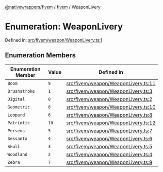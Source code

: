 [@nativewrappers/fivem](../../README.md) / [fivem](../README.md) / WeaponLivery

# Enumeration: WeaponLivery

Defined in: [src/fivem/weapon/WeaponLivery.ts:1](https://github.com/nativewrappers/fivem/blob/712f0bf92fff25cfcad1f759429c48668c195b4a/src/fivem/weapon/WeaponLivery.ts#L1)

## Enumeration Members

| Enumeration Member | Value | Defined in |
| ------ | ------ | ------ |
| <a id="boom"></a> `Boom` | `9` | [src/fivem/weapon/WeaponLivery.ts:11](https://github.com/nativewrappers/fivem/blob/712f0bf92fff25cfcad1f759429c48668c195b4a/src/fivem/weapon/WeaponLivery.ts#L11) |
| <a id="brushstroke"></a> `Brushstroke` | `1` | [src/fivem/weapon/WeaponLivery.ts:3](https://github.com/nativewrappers/fivem/blob/712f0bf92fff25cfcad1f759429c48668c195b4a/src/fivem/weapon/WeaponLivery.ts#L3) |
| <a id="digital"></a> `Digital` | `0` | [src/fivem/weapon/WeaponLivery.ts:2](https://github.com/nativewrappers/fivem/blob/712f0bf92fff25cfcad1f759429c48668c195b4a/src/fivem/weapon/WeaponLivery.ts#L2) |
| <a id="geometric"></a> `Geometric` | `8` | [src/fivem/weapon/WeaponLivery.ts:10](https://github.com/nativewrappers/fivem/blob/712f0bf92fff25cfcad1f759429c48668c195b4a/src/fivem/weapon/WeaponLivery.ts#L10) |
| <a id="leopard"></a> `Leopard` | `6` | [src/fivem/weapon/WeaponLivery.ts:8](https://github.com/nativewrappers/fivem/blob/712f0bf92fff25cfcad1f759429c48668c195b4a/src/fivem/weapon/WeaponLivery.ts#L8) |
| <a id="patriotic"></a> `Patriotic` | `10` | [src/fivem/weapon/WeaponLivery.ts:12](https://github.com/nativewrappers/fivem/blob/712f0bf92fff25cfcad1f759429c48668c195b4a/src/fivem/weapon/WeaponLivery.ts#L12) |
| <a id="perseus"></a> `Perseus` | `5` | [src/fivem/weapon/WeaponLivery.ts:7](https://github.com/nativewrappers/fivem/blob/712f0bf92fff25cfcad1f759429c48668c195b4a/src/fivem/weapon/WeaponLivery.ts#L7) |
| <a id="sessanta"></a> `Sessanta` | `4` | [src/fivem/weapon/WeaponLivery.ts:6](https://github.com/nativewrappers/fivem/blob/712f0bf92fff25cfcad1f759429c48668c195b4a/src/fivem/weapon/WeaponLivery.ts#L6) |
| <a id="skull"></a> `Skull` | `3` | [src/fivem/weapon/WeaponLivery.ts:5](https://github.com/nativewrappers/fivem/blob/712f0bf92fff25cfcad1f759429c48668c195b4a/src/fivem/weapon/WeaponLivery.ts#L5) |
| <a id="woodland"></a> `Woodland` | `2` | [src/fivem/weapon/WeaponLivery.ts:4](https://github.com/nativewrappers/fivem/blob/712f0bf92fff25cfcad1f759429c48668c195b4a/src/fivem/weapon/WeaponLivery.ts#L4) |
| <a id="zebra"></a> `Zebra` | `7` | [src/fivem/weapon/WeaponLivery.ts:9](https://github.com/nativewrappers/fivem/blob/712f0bf92fff25cfcad1f759429c48668c195b4a/src/fivem/weapon/WeaponLivery.ts#L9) |
